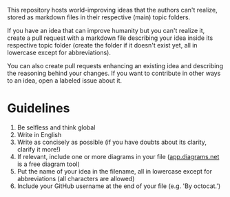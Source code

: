 This repository hosts world-improving ideas that the authors can't realize, stored as markdown files in their respective (main) topic folders.

If you have an idea that can improve humanity but you can't realize it, create a pull request with a markdown file describing your idea inside its respective topic folder (create the folder if it doesn't exist yet, all in lowercase except for abbreviations).

You can also create pull requests enhancing an existing idea and describing the reasoning behind your changes. If you want to contribute in other ways to an idea, open a labeled issue about it.

# Guidelines

1. Be selfless and think global
2. Write in English
3. Write as concisely as possible (if you have doubts about its clarity, clarify it more!)
4. If relevant, include one or more diagrams in your file ([app.diagrams.net](https://app.diagrams.net) is a free diagram tool)
5. Put the name of your idea in the filename, all in lowercase except for abbreviations (all characters are allowed)
6. Include your GitHub username at the end of your file (e.g. 'By octocat.')
